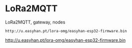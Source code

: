 # LoRa2MQTT
LoRa2MQTT, gateway, nodes


```
http://u.easyhan.pt/lora-omg/easyhan-esp32-firmware.bin
```

http://u.easyhan.pt/lora-omg/easyhan-esp32-firmware.bin
